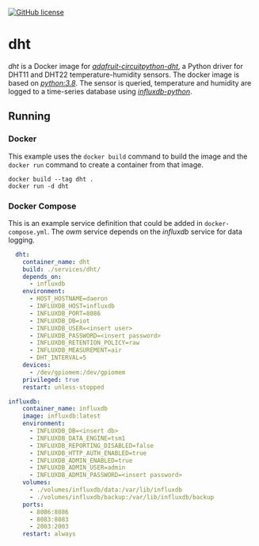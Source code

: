 [![GitHub license](https://img.shields.io/badge/license-MIT-blue.svg?style=flat-square)](https://raw.githubusercontent.com/manbearwiz/youtube-dl-server/master/LICENSE)

# dht

*dht* is a Docker image for [*adafruit-circuitpython-dht*](https://github.com/adafruit/Adafruit_CircuitPython_DHT), a Python driver for DHT11 and DHT22 temperature-humidity sensors.
The docker image is based on [*python:3.8*](https://registry.hub.docker.com/_/python/). The sensor is queried, temperature and humidity are logged to a time-series database using [*influxdb-python*](https://github.com/influxdata/influxdb-python).

## Running

### Docker

This example uses the `docker build` command to build the image and the `docker run` command to create a container from that image.

```shell
docker build --tag dht .
docker run -d dht
```

### Docker Compose

This is an example service definition that could be added in `docker-compose.yml`. The *owm* service depends on the *influxdb* service for data logging.

```yml
  dht:
    container_name: dht
    build: ./services/dht/
    depends_on:
      - influxdb
    environment:
      - HOST_HOSTNAME=daeron
      - INFLUXDB_HOST=influxdb
      - INFLUXDB_PORT=8086
      - INFLUXDB_DB=iot
      - INFLUXDB_USER=<insert user>
      - INFLUXDB_PASSWORD=<insert password>
      - INFLUXDB_RETENTION_POLICY=raw
      - INFLUXDB_MEASUREMENT=air
      - DHT_INTERVAL=5
    devices:
      - /dev/gpiomem:/dev/gpiomem
    privileged: true
    restart: unless-stopped

influxdb:
    container_name: influxdb
    image: influxdb:latest
    environment:
      - INFLUXDB_DB=<insert db>
      - INFLUXDB_DATA_ENGINE=tsm1
      - INFLUXDB_REPORTING_DISABLED=false
      - INFLUXDB_HTTP_AUTH_ENABLED=true
      - INFLUXDB_ADMIN_ENABLED=true
      - INFLUXDB_ADMIN_USER=admin
      - INFLUXDB_ADMIN_PASSWORD=<insert password>
    volumes:
      - ./volumes/influxdb/data:/var/lib/influxdb
      - ./volumes/influxdb/backup:/var/lib/influxdb/backup
    ports:
      - 8086:8086
      - 8083:8083
      - 2003:2003
    restart: always
```
